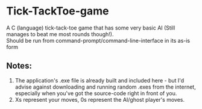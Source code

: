 # Tick-TackToe-game
A C (language) tick-tack-toe game that has some very basic AI (Still manages to beat me most rounds though!). 
<br> 
Should be run from command-prompt/command-line-interface in its as-is form

## Notes:
1. The application's .exe file is already built and included here - but I'd advise against downloading and running random .exes from the internet, especially when you've got the source-code right in front of you.
2. Xs represent your moves, 0s represent the AI/ghost player's moves.
